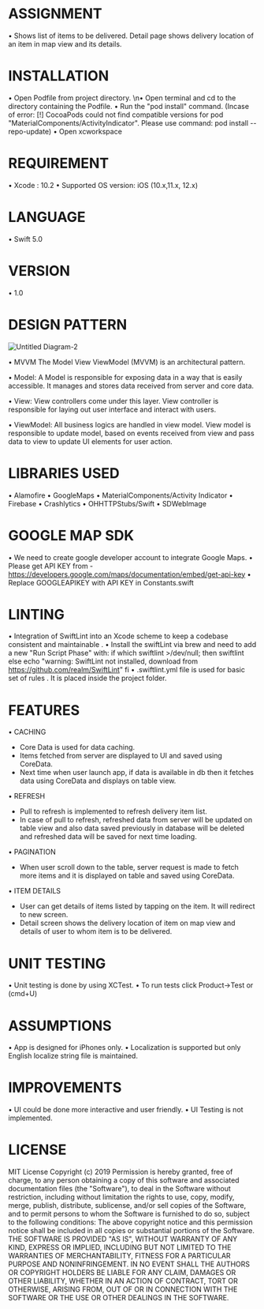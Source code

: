 # ASSIGNMENT

•    Shows list of items to be delivered. Detail page shows delivery location of an item in map view and its details.


# INSTALLATION

•    Open Podfile from project directory.
\n•    Open terminal and cd to the directory containing the Podfile.
•    Run the "pod install" command. (Incase of error: [!] CocoaPods could not find compatible versions for pod "MaterialComponents/ActivityIndicator".  Please use command: pod install --repo-update)
•    Open xcworkspace 


# REQUIREMENT

•    Xcode : 10.2
•    Supported OS version: iOS (10.x,11.x, 12.x)


# LANGUAGE

•    Swift 5.0


# VERSION

•    1.0


# DESIGN PATTERN

![Untitled Diagram-2](https://user-images.githubusercontent.com/52284944/61196360-bd011180-a6eb-11e9-8776-31950705e8ee.png)


•    MVVM
The Model View ViewModel (MVVM) is an architectural pattern. 

•    Model: 
A Model is responsible for exposing data in a way that is easily accessible. It manages and stores data received from server and core data.

•    View: 
View controllers come under this layer. View controller is responsible for laying out user interface and interact with users.

•    ViewModel: 
All business logics are handled in view model. View model is responsible to update model, based on events received from view and pass data to view to update UI elements for user action.


# LIBRARIES USED
•    Alamofire
•    GoogleMaps 
•    MaterialComponents/Activity Indicator
•    Firebase
•    Crashlytics
•    OHHTTPStubs/Swift
•    SDWebImage


# GOOGLE MAP SDK

•    We need to create google developer account to integrate Google Maps.
•    Please get API KEY from - https://developers.google.com/maps/documentation/embed/get-api-key
•    Replace GOOGLEAPIKEY with API KEY in Constants.swift


# LINTING
•    Integration of SwiftLint into an Xcode scheme to keep a codebase consistent and maintainable .
•    Install the swiftLint via brew and need to add a new "Run Script Phase" with:
if which swiftlint >/dev/null; then
swiftlint
else
echo "warning: SwiftLint not installed, download from https://github.com/realm/SwiftLint"
fi
•    .swiftlint.yml file is used for basic set of rules . It is placed inside the project folder.


# FEATURES

•    CACHING
-    Core Data is used for data caching. 
-    Items fetched from server are displayed to UI and saved using CoreData. 
-    Next time when user launch app, if data is available in db then it fetches data using CoreData and displays on table view.


•    REFRESH
-    Pull to refresh is implemented to refresh delivery item list. 
-    In case of pull to refresh, refreshed data from server will be updated on table view and also data saved previously in database will be deleted and refreshed data will be saved for next time loading.

•    PAGINATION
-    When user scroll down to the table, server request is made to fetch more items and it is displayed on table and saved using CoreData. 

•    ITEM DETAILS
-    User can get details of items listed by tapping on the item. It will redirect to new screen. 
-    Detail screen shows the delivery location of item on map view and details of user to whom item is to be delivered. 


# UNIT TESTING
•    Unit testing is done by using XCTest.
•    To run tests click Product->Test or (cmd+U)


# ASSUMPTIONS
•    App is designed for iPhones only.
•    Localization is supported but only English localize string file is maintained.

# IMPROVEMENTS
•    UI could be done more interactive and user friendly.
•    UI Testing is not implemented.

# LICENSE
MIT License
Copyright (c) 2019
Permission is hereby granted, free of charge, to any person obtaining a copy
of this software and associated documentation files (the "Software"), to deal
in the Software without restriction, including without limitation the rights
to use, copy, modify, merge, publish, distribute, sublicense, and/or sell
copies of the Software, and to permit persons to whom the Software is
furnished to do so, subject to the following conditions:
The above copyright notice and this permission notice shall be included in all
copies or substantial portions of the Software.
THE SOFTWARE IS PROVIDED "AS IS", WITHOUT WARRANTY OF ANY KIND, EXPRESS OR
IMPLIED, INCLUDING BUT NOT LIMITED TO THE WARRANTIES OF MERCHANTABILITY,
FITNESS FOR A PARTICULAR PURPOSE AND NONINFRINGEMENT. IN NO EVENT SHALL THE
AUTHORS OR COPYRIGHT HOLDERS BE LIABLE FOR ANY CLAIM, DAMAGES OR OTHER
LIABILITY, WHETHER IN AN ACTION OF CONTRACT, TORT OR OTHERWISE, ARISING FROM,
OUT OF OR IN CONNECTION WITH THE SOFTWARE OR THE USE OR OTHER DEALINGS IN THE
SOFTWARE.

